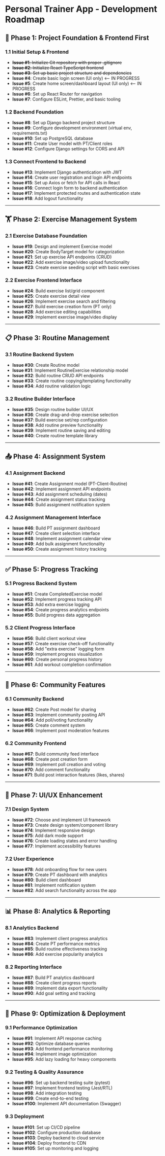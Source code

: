 # Personal Trainer App - Development Roadmap

## 🚀 Phase 1: Project Foundation & Frontend First

### 1.1 Initial Setup & Frontend
- ~~**Issue #1**: Initialize Git repository with proper .gitignore~~
- ~~**Issue #2**: Initialize React TypeScript frontend~~
- ~~**Issue #3**: Set up basic project structure and dependencies~~
- **Issue #4**: Create basic login screen (UI only) <-- IN PROGRESS
- **Issue #5**: Create home screen/dashboard layout (UI only) <-- IN PROGRESS
- **Issue #6**: Set up React Router for navigation
- **Issue #7**: Configure ESLint, Prettier, and basic tooling

### 1.2 Backend Foundation
- **Issue #8**: Set up Django backend project structure
- **Issue #9**: Configure development environment (virtual env, requirements.txt)
- **Issue #10**: Set up PostgreSQL database
- **Issue #11**: Create User model with PT/Client roles
- **Issue #12**: Configure Django settings for CORS and API

### 1.3 Connect Frontend to Backend
- **Issue #13**: Implement Django authentication with JWT
- **Issue #14**: Create user registration and login API endpoints
- **Issue #15**: Set up Axios or fetch for API calls in React
- **Issue #16**: Connect login form to backend authentication
- **Issue #17**: Implement protected routes and authentication state
- **Issue #18**: Add logout functionality

---

## 🏋️ Phase 2: Exercise Management System

### 2.1 Exercise Database Foundation
- **Issue #19**: Design and implement Exercise model
- **Issue #20**: Create BodyTarget model for categorization
- **Issue #21**: Set up exercise API endpoints (CRUD)
- **Issue #22**: Add exercise image/video upload functionality
- **Issue #23**: Create exercise seeding script with basic exercises

### 2.2 Exercise Frontend Interface
- **Issue #24**: Build exercise list/grid component
- **Issue #25**: Create exercise detail view
- **Issue #26**: Implement exercise search and filtering
- **Issue #27**: Build exercise creation form (PT only)
- **Issue #28**: Add exercise editing capabilities
- **Issue #29**: Implement exercise image/video display

---

## 📋 Phase 3: Routine Management

### 3.1 Routine Backend System
- **Issue #30**: Create Routine model
- **Issue #31**: Implement RoutineExercise relationship model
- **Issue #32**: Build routine CRUD API endpoints
- **Issue #33**: Create routine copying/templating functionality
- **Issue #34**: Add routine validation logic

### 3.2 Routine Builder Interface
- **Issue #35**: Design routine builder UI/UX
- **Issue #36**: Create drag-and-drop exercise selection
- **Issue #37**: Build exercise set/rep configuration
- **Issue #38**: Add routine preview functionality
- **Issue #39**: Implement routine saving and editing
- **Issue #40**: Create routine template library

---

## 📤 Phase 4: Assignment System

### 4.1 Assignment Backend
- **Issue #41**: Create Assignment model (PT-Client-Routine)
- **Issue #42**: Implement assignment API endpoints
- **Issue #43**: Add assignment scheduling (dates)
- **Issue #44**: Create assignment status tracking
- **Issue #45**: Build assignment notification system

### 4.2 Assignment Management Interface
- **Issue #46**: Build PT assignment dashboard
- **Issue #47**: Create client selection interface
- **Issue #48**: Implement assignment calendar view
- **Issue #49**: Add bulk assignment functionality
- **Issue #50**: Create assignment history tracking

---

## ✅ Phase 5: Progress Tracking

### 5.1 Progress Backend System
- **Issue #51**: Create CompletedExercise model
- **Issue #52**: Implement progress tracking API
- **Issue #53**: Add extra exercise logging
- **Issue #54**: Create progress analytics endpoints
- **Issue #55**: Build progress data aggregation

### 5.2 Client Progress Interface
- **Issue #56**: Build client workout view
- **Issue #57**: Create exercise check-off functionality
- **Issue #58**: Add "extra exercise" logging form
- **Issue #59**: Implement progress visualization
- **Issue #60**: Create personal progress history
- **Issue #61**: Add workout completion confirmation

---

## 🤝 Phase 6: Community Features

### 6.1 Community Backend
- **Issue #62**: Create Post model for sharing
- **Issue #63**: Implement community posting API
- **Issue #64**: Add poll/voting functionality
- **Issue #65**: Create comment system
- **Issue #66**: Implement post moderation features

### 6.2 Community Frontend
- **Issue #67**: Build community feed interface
- **Issue #68**: Create post creation form
- **Issue #69**: Implement poll creation and voting
- **Issue #70**: Add comment functionality
- **Issue #71**: Build post interaction features (likes, shares)

---

## 🎨 Phase 7: UI/UX Enhancement

### 7.1 Design System
- **Issue #72**: Choose and implement UI framework
- **Issue #73**: Create design system/component library
- **Issue #74**: Implement responsive design
- **Issue #75**: Add dark mode support
- **Issue #76**: Create loading states and error handling
- **Issue #77**: Implement accessibility features

### 7.2 User Experience
- **Issue #78**: Add onboarding flow for new users
- **Issue #79**: Create PT dashboard with analytics
- **Issue #80**: Build client dashboard
- **Issue #81**: Implement notification system
- **Issue #82**: Add search functionality across the app

---

## 📊 Phase 8: Analytics & Reporting

### 8.1 Analytics Backend
- **Issue #83**: Implement client progress analytics
- **Issue #84**: Create PT performance metrics
- **Issue #85**: Build routine effectiveness tracking
- **Issue #86**: Add exercise popularity analytics

### 8.2 Reporting Interface
- **Issue #87**: Build PT analytics dashboard
- **Issue #88**: Create client progress reports
- **Issue #89**: Implement data export functionality
- **Issue #90**: Add goal setting and tracking

---

## 🚀 Phase 9: Optimization & Deployment

### 9.1 Performance Optimization
- **Issue #91**: Implement API response caching
- **Issue #92**: Optimize database queries
- **Issue #93**: Add frontend performance monitoring
- **Issue #94**: Implement image optimization
- **Issue #95**: Add lazy loading for heavy components

### 9.2 Testing & Quality Assurance
- **Issue #96**: Set up backend testing suite (pytest)
- **Issue #97**: Implement frontend testing (Jest/RTL)
- **Issue #98**: Add integration testing
- **Issue #99**: Create end-to-end testing
- **Issue #100**: Implement API documentation (Swagger)

### 9.3 Deployment
- **Issue #101**: Set up CI/CD pipeline
- **Issue #102**: Configure production database
- **Issue #103**: Deploy backend to cloud service
- **Issue #104**: Deploy frontend to CDN
- **Issue #105**: Set up monitoring and logging
